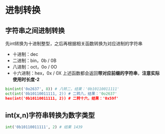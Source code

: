 # 进制转换

## 字符串之间进制转换
先int转换为十进制整型，之后再根据相关函数转换为对应进制的字符串
- 十进制：dec
- 二进制：bin，0b / 0B
- 八进制：oct，0o / 0O
- 十六进制：hex，0x / 0X
上述函数都会返回**带对应前缀的字符串**，**注意实际使用时长度-2**
```py
bin(int('0o2637', 8)) # 八转二，结果：'0b10110011111'
oct(int('0b10110011111, 2)) # 二转八，结果：'0o2637'
hex(int('0b10110011111, 2)) # 二转十六，结果：'0x59f'
```

## int(x,n)字符串转换为数字类型
```py
int('0b10110011111', 2) # 结果 1439
```



